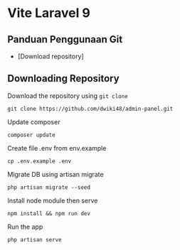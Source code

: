# Vite Laravel 9

## Panduan Penggunaan Git

* [Download repository]

## Downloading Repository

Download the repository using `git clone`

```
git clone https://github.com/dwiki48/admin-panel.git
```

Update composer

```
composer update
```

Create file .env from env.example

```
cp .env.example .env
```

Migrate DB using artisan migrate

```
php artisan migrate --seed
```

Install node module then serve

```
npm install && npm run dev
```

Run the app
```
php artisan serve
```

